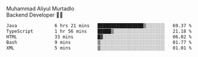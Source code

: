 Muhammad Aliyul Murtadlo
<br>
Backend Developer 👨‍💻
<br>
<!--START_SECTION:waka-->

```txt
Java              6 hrs 21 mins   █████████████████▒░░░░░░░   69.37 %
TypeScript        1 hr 56 mins    █████▒░░░░░░░░░░░░░░░░░░░   21.18 %
HTML              33 mins         █▓░░░░░░░░░░░░░░░░░░░░░░░   06.02 %
Bash              9 mins          ▒░░░░░░░░░░░░░░░░░░░░░░░░   01.77 %
XML               5 mins          ▒░░░░░░░░░░░░░░░░░░░░░░░░   01.01 %
```

<!--END_SECTION:waka-->
